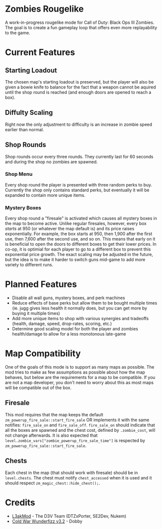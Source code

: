 # Zombies Rougelike

A work-in-progress rougelike mode for Call of Duty: Black Ops III Zombies. The goal is to create a fun gameplay loop that offers even more replayability to the game.

# Current Features

## Starting Loadout

The chosen map's starting loadout is preserved, but the player will also be given a bowie knife to balance for the fact that a weapon cannot be aquired until the shop round is reached (and enough doors are opened to reach a box).

## Diffulty Scaling

Right now the only adjustment to difficulty is an increase in zombie speed earlier than normal.

## Shop Rounds

Shop rounds occur every three rounds. They currently last for 60 seconds and during the shop no zombies are spawned.

### Shop Menu

Every shop round the player is presented with three random perks to buy. Currently the shop only contains standard perks, but eventually it will be expanded to contain more unique items.

### Mystery Boxes

Every shop round a "firesale" is activated which causes all mystery boxes in the map to become active. Unlike regular firesales, however, every box *starts* at 950 (or whatever the map default is) and its price raises exponentially. For example, the box starts at 950, then 1,900 after the first use, then 7,600 after the second use, and so on. This means that early on it is beneficial to open the doors to different boxes to get their lower prices. In co-op, it is optimial for each player to go to a different box to prevent this exponential price growth. The exact scaling may be adjusted in the future, but the idea is to make it harder to switch guns mid-game to add more variety to different runs.

# Planned Features

* Disable all wall guns, mystery boxes, and perk machines
* Reduce effects of base perks but allow them to be bought multiple times (ie. jugg gives less health it normally does, but you can get more by buying it multiple times)
* Add more unique items to shop with various synergies and tradeoffs (health, damage, speed, drop-rates, scoring, etc.)
* Determine good scaling model for both the player and zombies health/damage to allow for a less monotonous late-game

# Map Compatibility

One of the goals of this mode is to support as many maps as possible. The mod tries to make as few assumptions as possible about how the map behaves, but below are the requirements for a map to be compatible. If you are not a map developer, you don't need to worry about this as most maps will be compatible out of the box.  

## Firesale

This mod requires that the map keeps the default `zm_powerup_fire_sale::start_fire_sale` OR implements it with the same notifies: `fire_sale_on` and `fire_sale_off`. `fire_sale_on` should indicate that all the boxes are spawned and the chest cost, defined by `.zombie_cost`, will not change afterwards. It is also expected that `level.zombie_vars["zombie_powerup_fire_sale_time"]` is respected by `zm_powerup_fire_sale::start_fire_sale`.

## Chests

Each chest in the map (that should work with firesale) should be in `level.chests`. The chest must notify `chest_accessed` when it is used and it should respect `zm_magic_chest::hide_chest();`.

# Credits

* [L3akMod](https://wiki.modme.co/wiki/black_ops_3/Lua-(LUI).html) - The D3V Team (DTZxPorter, SE2Dev, Nukem)
* [Cold War Wunderfizz v3.2](https://www.devraw.net/releases/cold-war-wunderfizz-v3.2) - Dobby